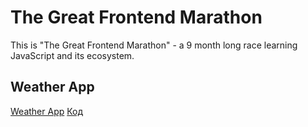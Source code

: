 # The Great Frontend Marathon
This is "The Great Frontend Marathon" - a 9 month long race learning JavaScript and its ecosystem.

## Weather App
[Weather App](https://alexandershvets.github.io/great_frontend_marathon/weather_app/)
[Код]('https://github.com/alexandershvets/great_frontend_marathon/tree/main/weather_app/js')